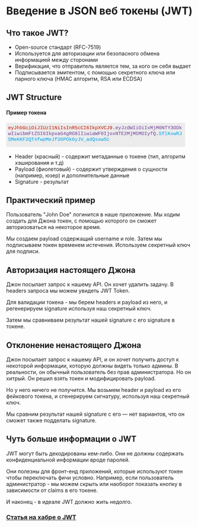 # Введение в JSON веб токены (JWT)

## Что такое JWT?

- Open-source стандарт (RFC-7519)
- Используется для авторизации или безопасного обмена информацией между сторонами
- Верификация, что отправитель является тем, за кого он себя выдает
- Подписывается эмитентом, с помощью секретного ключа или парного ключа (HMAC алгоритм, RSA или ECDSA)

## JWT Structure

#### Пример токена

![1. Token Example](./img/1.%20Token%20Example.png)

- Header (красный) - содержит метаданные о токене (тип, алгоритм хэширования и т.д)
- Payload (фиолетовый) - содержит утверждения о сущности (например, юзер) и дополнительные данные
- Signature - результат

## Практический пример

Пользователь "John Doe" логинится в наше приложение. Мы ходим создать для Джона токен,
с помощью которого он сможет авторизоваться на некоторое время.

Мы создаем payload содержащий username и role. Затем мы подписываем токен временем истечения.
Используем секретный ключ для подписи.

## Авторизация настоящего Джона

Джон посылает запрос к нашему API. Он хочет удалить задачу. В headers запроса мы можем увидеть
JWT Token.

Для валидации токена - мы берем headers и payload из него, и регенерируем signature используя наш секретный ключ.

Затем мы сравниваем результат нашей signature с его signature в токене.

## Отклонение ненастоящего Джона

Джон посылает запрос к нашему API, и он хочет получить доступ к некоторой информации,
которую должны видеть только админы. В реальности, он обычный пользователь без прав администратора.
Но он хитрый. Он решил взять токен и модифицировать payload.

Но у него ничего не получится. Мы возьмем header и payload из его фейкового токена, и сгенерируем сигнатуру, используя
наш секретный ключ.

Мы сравним результат нашей signature с его — нет вариантов, что он сможет также подделать signature.

## Чуть больше информации о JWT

JWT могут быть декодированы кем-либо. Они не должны содержать конфиденциальной информации вроде паролей.

Они полезны для фронт-енд приложений, которые используют токен чтобы переключать фичи условно. Например, если пользователь
администратор - мы можем скрыть или наоборот показать кнопку в зависимости от claims в его токене.

И наконец - в идеале JWT должно жить недолго.

### [Статья на хабре о JWT](https://habr.com/ru/post/340146/)
